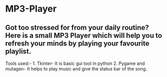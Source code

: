 # MP3-Player
## Got too stressed for from your daily routine? Here is a small MP3 Player which will help you to refresh your minds by playing your favourite playlist.
Tools used:-
    1. Tkinter- It is basic gui tool in python
    2. Pygame and mutagen- It helps to play music and give the status bar of the song.

